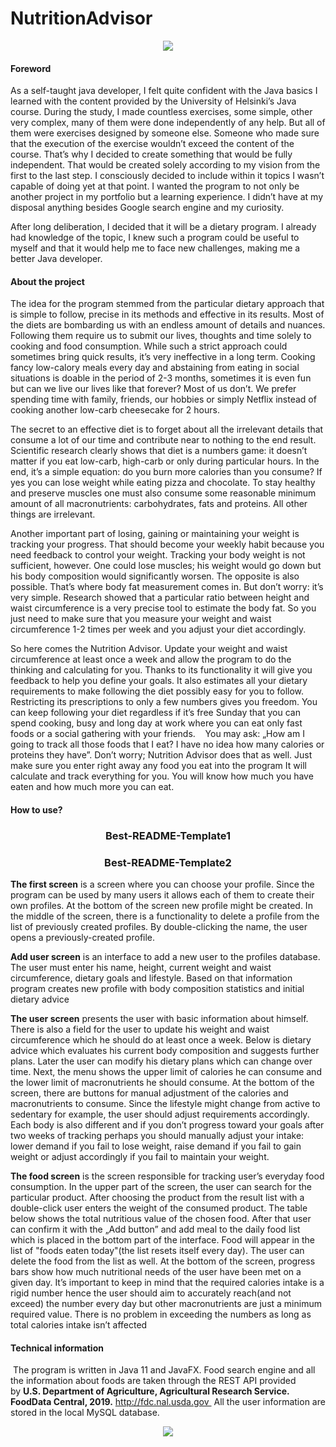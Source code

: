 # NutritionAdvisor

<p align="center">
  <img src="https://i.imgur.com/JZl5k3Y.gif" />
</p>

#### Foreword
As a self-taught java developer, I felt quite confident with the Java basics I learned with the content provided by the University of Helsinki’s Java course. During the study, I made countless exercises, some simple, other very complex, many of them were done independently of any help. But all of them were exercises designed by someone else. Someone who made sure that the execution of the exercise wouldn’t exceed the content of the course. That’s why I decided to create something that would be fully independent. That would be created solely according to my vision from the first to the last step. I consciously decided to include within it topics I wasn’t capable of doing yet at that point. I wanted the program to not only be another project in my portfolio but a learning experience. I didn’t have at my disposal anything besides Google search engine and my curiosity.

After long deliberation, I decided that it will be a dietary program. I already had knowledge of the topic, I knew such a program could be useful to myself and that it would help me to face new challenges, making me a better Java developer. 

#### About the project

The idea for the program stemmed from the particular dietary approach that is simple to follow, precise in its methods and effective in its results. Most of the diets are bombarding us with an endless amount of details and nuances. Following them require us to submit our lives, thoughts and time solely to cooking and food consumption. While such a strict approach could sometimes bring quick results, it’s very ineffective in a long term. Cooking fancy low-calory meals every day and abstaining from eating in social situations is doable in the period of 2-3 months, sometimes it is even fun but can we live our lives like that forever? Most of us don’t. We prefer spending time with family, friends, our hobbies or simply Netflix instead of cooking another low-carb cheesecake for 2 hours.

The secret to an effective diet is to forget about all the irrelevant details that consume a lot of our time and contribute near to nothing to the end result. Scientific research clearly shows that diet is a numbers game: it doesn’t matter if you eat low-carb, high-carb or only during particular hours. In the end, it’s a simple equation: do you burn more calories than you consume? If yes you can lose weight while eating pizza and chocolate. To stay healthy and preserve muscles one must also consume some reasonable minimum amount of all macronutrients: carbohydrates, fats and proteins. All other things are irrelevant.

Another important part of losing, gaining or maintaining your weight is tracking your progress. That should become your weekly habit because you need feedback to control your weight. Tracking your body weight is not sufficient, however. One could lose muscles; his weight would go down but his body composition would significantly worsen. The opposite is also possible. That’s where body fat measurement comes in. But don’t worry: it’s very simple. Research showed that a particular ratio between height and waist circumference is a very precise tool to estimate the body fat. So you just need to make sure that you measure your weight and waist circumference 1-2 times per week and you adjust your diet accordingly.

So here comes the Nutrition Advisor. Update your weight and waist circumference at least once a week and allow the program to do the thinking and calculating for you. Thanks to its functionality it will give you feedback to help you define your goals. It also estimates all your dietary requirements to make following the diet possibly easy for you to follow. Restricting its prescriptions to only a few numbers gives you freedom. You can keep following your diet regardless if it’s free Sunday that you can spend cooking, busy and long day at work where you can eat only fast foods or a social gathering with your friends.
 
 You may ask: „How am I going to track all those foods that I eat? I have no idea how many calories or proteins they have”. Don’t worry; Nutrition Advisor does that as well. Just make sure you enter right away any food you eat into the program It will calculate and track everything for you. You will know how much you have eaten and how much more you can eat.

#### How to use? 

  <h3 style="text-align: center;">Best-README-Template1</h3>
  <h3 align="center">Best-README-Template2</h3>

**The first screen** is a screen where you can choose your profile. Since the program can be used by many users it allows each of them to create their own profiles. At the bottom of the screen new profile might be created. In the middle of the screen, there is a functionality to delete a profile from the list of previously created profiles. By double-clicking the name, the user opens a previously-created profile.

**Add user screen** is an interface to add a new user to the profiles database. The user must enter his name, height, current weight and waist circumference, dietary goals and lifestyle. Based on that information program creates new profile with body composition statistics and initial dietary advice

**The user screen** presents the user with basic information about himself. There is also a field for the user to update his weight and waist circumference which he should do at least once a week. Below is dietary advice which evaluates his current body composition and suggests further plans. Later the user can modify his dietary plans which can change over time. Next, the menu shows the upper limit of calories he can consume and the lower limit of macronutrients he should consume. At the bottom of the screen, there are buttons for manual adjustment of the calories and macronutrients to consume. Since the lifestyle might change from active to sedentary for example, the user should adjust requirements accordingly. Each body is also different and if you don’t progress toward your goals after two weeks of tracking perhaps you should manually adjust your intake: lower demand if you fail to lose weight, raise demand if you fail to gain weight or adjust accordingly if you fail to maintain your weight.

**The food screen** is the screen responsible for tracking user’s everyday food consumption. In the upper part of the screen, the user can search for the particular product. After choosing the product from the result list with a double-click user enters the weight of the consumed product. The table below shows the total nutritious value of the chosen food. After that user can confirm it with the „Add button” and add meal to the daily food list which is placed in the bottom part of the interface. Food will appear in the list of "foods eaten today"(the list resets itself every day). The user can delete the food from the list as well. At the bottom of the screen, progress bars show how much nutritional needs of the user have been met on a given day. It’s important to keep in mind that the required calories intake is a rigid number hence the user should aim to accurately reach(and not exceed) the number every day but other macronutrients are just a minimum required value. There is no problem in exceeding the numbers as long as total calories intake isn’t affected

#### Technical information

 The program is written in Java 11 and JavaFX. Food search engine and all the information about foods are taken through the REST API provided by **U.S. Department of Agriculture, Agricultural Research Service. FoodData Central, 2019.** http://fdc.nal.usda.gov  All the user information are stored in the local MySQL database.

<p align="center">
  <img src="https://i.imgur.com/mLiB70y.png" />
</p>
